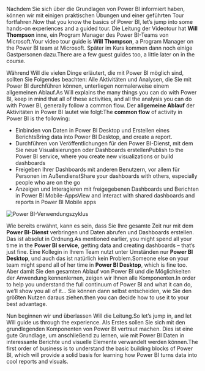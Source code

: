 <span data-ttu-id="dafa0-101">Nachdem Sie sich über die Grundlagen von Power BI informiert haben, können wir mit einigen praktischen Übungen und einer geführten Tour fortfahren.</span><span class="sxs-lookup"><span data-stu-id="dafa0-101">Now that you know the basics of Power BI, let’s jump into some hands-on experiences and a guided tour.</span></span> <span data-ttu-id="dafa0-102">Die Leitung der Videotour hat **Will Thompson** inne, ein Program Manager des Power BI-Teams von Microsoft.</span><span class="sxs-lookup"><span data-stu-id="dafa0-102">Your video tour guide is **Will Thompson**, a Program Manager on the Power BI team at Microsoft.</span></span> <span data-ttu-id="dafa0-103">Später im Kurs kommen dann noch einige Gastpersonen dazu.</span><span class="sxs-lookup"><span data-stu-id="dafa0-103">There are a few guest guides too, a little later on in the course.</span></span>

<span data-ttu-id="dafa0-104">Während Will die vielen Dinge erläutert, die mit Power BI möglich sind, sollten Sie Folgendes beachten: Alle Aktivitäten und Analysen, die Sie mit Power BI durchführen können, unterliegen normalerweise einem allgemeinen Ablauf.</span><span class="sxs-lookup"><span data-stu-id="dafa0-104">As Will explains the many things you can do with Power BI, keep in mind that all of these activities, and all the analysis you can do with Power BI, generally follow a common flow.</span></span> <span data-ttu-id="dafa0-105">Der **allgemeine Ablauf** der Aktivitäten in Power BI lautet wie folgt:</span><span class="sxs-lookup"><span data-stu-id="dafa0-105">The **common flow** of activity in Power BI is the following:</span></span>

* <span data-ttu-id="dafa0-106">Einbinden von Daten in Power BI Desktop und Erstellen eines Berichts</span><span class="sxs-lookup"><span data-stu-id="dafa0-106">Bring data into Power BI Desktop, and create a report.</span></span>
* <span data-ttu-id="dafa0-107">Durchführen von Veröffentlichungen für den Power BI-Dienst, mit dem Sie neue Visualisierungen oder Dashboards erstellen</span><span class="sxs-lookup"><span data-stu-id="dafa0-107">Publish to the Power BI service, where you create new visualizations or build dashboards</span></span>
* <span data-ttu-id="dafa0-108">Freigeben Ihrer Dashboards mit anderen Benutzern, vor allem für Personen im Außendienst</span><span class="sxs-lookup"><span data-stu-id="dafa0-108">Share your dashboards with others, especially people who are on the go</span></span>
* <span data-ttu-id="dafa0-109">Anzeigen und Interagieren mit freigegebenen Dashboards und Berichten in Power BI Mobile-Apps</span><span class="sxs-lookup"><span data-stu-id="dafa0-109">View and interact with shared dashboards and reports in Power BI Mobile apps</span></span>

![Power BI-Verwendungszyklus](../media/pbi-using_01.png)

<span data-ttu-id="dafa0-111">Wie bereits erwähnt, kann es sein, dass Sie Ihre gesamte Zeit nur mit dem **Power BI-Dienst** verbringen und Daten abrufen und Dashboards erstellen. Das ist absolut in Ordnung.</span><span class="sxs-lookup"><span data-stu-id="dafa0-111">As mentioned earlier, you might spend all your time in the **Power BI service**, getting data and creating dashboards – that’s just fine.</span></span> <span data-ttu-id="dafa0-112">Eine Kollegin in Ihrem Team nutzt unter Umständen nur **Power BI Desktop**, und auch das ist natürlich kein Problem.</span><span class="sxs-lookup"><span data-stu-id="dafa0-112">Someone else on your team might spend all of her time in **Power BI Desktop**, which is fine too.</span></span> <span data-ttu-id="dafa0-113">Aber damit Sie den gesamten Ablauf von Power BI und die Möglichkeiten der Anwendung kennenlernen, zeigen wir Ihnen alle Komponenten.</span><span class="sxs-lookup"><span data-stu-id="dafa0-113">In order to help you understand the full continuum of Power BI and what it can do, we’ll show you all of it…</span></span> <span data-ttu-id="dafa0-114">Sie können dann selbst entscheiden, wie Sie den größten Nutzen daraus ziehen.</span><span class="sxs-lookup"><span data-stu-id="dafa0-114">then you can decide how to use it to your best advantage.</span></span>

<span data-ttu-id="dafa0-115">Nun beginnen wir und überlassen Will die Leitung.</span><span class="sxs-lookup"><span data-stu-id="dafa0-115">So let’s jump in, and let Will guide us through the experience.</span></span> <span data-ttu-id="dafa0-116">Als Erstes sollen Sie sich mit den grundlegenden Komponenten von Power BI vertraut machen. Dies ist eine gute Grundlage, um anschließend zu lernen, wie mit Power BI Daten in interessante Berichte und visuelle Elemente verwandelt werden können.</span><span class="sxs-lookup"><span data-stu-id="dafa0-116">The first order of business is to understand the basic building blocks of Power BI, which will provide a solid basis for learning how Power BI turns data into cool reports and visuals.</span></span>

